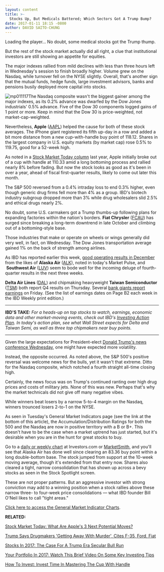 ```yaml
---
layout: content
title: >-
  Stocks Up, But Medicals Battered; Which Sectors Got A Trump Bump?
date: 2017-01-11 18:15 -0800
author: DAVID SAITO-CHUNG
---
```






Loading the player...
No doubt, some medical stocks got the Trump thump.


But the rest of the stock market actually did all right, a clue that institutional investors are still showing an appetite for equities.


The major indexes rallied from mild declines with less than three hours left in Wednesday's session to finish broadly higher. Volume grew on the Nasdaq, while turnover fell on the NYSE slightly. Overall, that's another sign that the mutual funds, hedge funds, large investment advisors, banks and pensions busily deployed more capital into stocks.


![mp011117](https://www.investors.com/wp-content/uploads/2017/01/MP011117-168x300.png)The Nasdaq composite wasn't the biggest gainer among the major indexes, as its 0.2% advance was dwarfed by the Dow Jones industrials' 0.5% advance. Five of the Dow 30 components logged gains of 1 point or more. Keep in mind that the Dow 30 is price-weighted, not market-cap-weighted.


Nevertheless, **Apple** ([AAPL](https://research.investors.com/quote.aspx?symbol=AAPL)) helped the cause for both of these stock averages. The iPhone giant registered its fifth up-day in a row and added a bit more distance from a new cup-with-handle buy point of 118.12. Shares in the largest company in U.S. equity markets (by market cap) rose 0.5% to 119.75, good for a 52-week high.


As noted in a [Stock Market Today column](https://www.investors.com/market-trend/stock-market-today/stocks-up-early-apple-stages-1st-breakout-in-more-than-1-year/) last year, Apple initially broke out of a cup with handle at 110.33 amid a long bottoming process and rallied nearly 8% before fading. But now the stock looks as good as it's been in over a year, ahead of fiscal first-quarter results, likely to come out later this month.


The S&P 500 reversed from a 0.4% intraday loss to end 0.3% higher, even though generic drug firms fell more than 4% as a group. IBD's biotech industry subgroup dropped more than 3% while drug wholesalers slid 2.5% and ethical drugs nearly 2%.


No doubt, some U.S. carmakers got a Trump thumbs-up following plans for expanding factories within the nation's borders. **Fiat Chrysler** ([FCAU](https://research.investors.com/quote.aspx?symbol=FCAU)) has surged since breaking a long-term downtrend in late October and climbing out of a bottoming-style base.


Those industries that make or operate on wheels or wings generally did very well, in fact, on Wednesday. The Dow Jones transportation average gained 1% on the back of strength among airlines.


As IBD has reported earlier this week, [good operating results in December](https://www.investors.com/news/american-improves-unit-revenue-view-doj-backs-off-collusion-case/) from the likes of **Alaska Air** ([ALK](https://research.investors.com/quote.aspx?symbol=ALK)), noted in today's Market Pulse, and  **Southwest Air** ([LUV](https://research.investors.com/quote.aspx?symbol=LUV)) seem to bode well for the incoming deluge of fourth-quarter results in the next three weeks.


**Delta Air Lines** ([DAL](https://research.investors.com/quote.aspx?symbol=DAL)) and chipmaking heavyweight **Taiwan Semiconductor** ([TSM](https://research.investors.com/quote.aspx?symbol=TSM)) both report Q4 results on Thursday. Several [bank giants report earnings](https://www.investors.com/news/what-to-expect-when-jpmorgan-bofa-and-wells-fargo-report-earnings/) on Friday. (See the list of earnings dates on Page B2 each week in the IBD Weekly print edition.)




---


**IBD'S TAKE:** *For a heads-up on top stocks to watch, earnings, economic data and other market-moving events, check out IBD's [Investing Action Plan](https://www.investors.com/research/investing-action-plan/delta-taiwan-semi-other-chip-stocks-top-investing-action-plan/). In today's action plan, see what Wall Street expects for Delta and Taiwan Semi, as well as three top chipmakers near buy points.*




---


Given the large expectations for President-elect [Donald Trump's news conference Wednesday](https://www.investors.com/market-trend/stock-market-today/stocks-wipe-away-losses-close-higher-drug-stocks-feel-trump-thump/), one might have expected more volatility.


Instead, the opposite occurred. As noted above, the S&P 500's positive reversal was welcome news for the bulls, yet it wasn't that extreme. Ditto for the Nasdaq composite, which notched a fourth straight all-time closing high.


Certainly, the news focus was on Trump's continued ranting over high drug prices and costs of military jets. None of this was new. Perhaps that's why the market technicals did not give off many negative vibes.


While winners beat losers by a narrow 5-to-4 margin on the Nasdaq, winners trounced losers 2-to-1 on the NYSE.


As seen in Tuesday's General Market Indicators page (see the link at the bottom of this article), the Accumulation/Distribution Ratings for both the 500 and the Nasdaq are now in positive territory with a B or B+. This doesn't have to be the case when a market uptrend has just started, but it's desirable when you are in the hunt for great stocks to buy.


Go to a [daily or weekly chart](http://research.investors.com/stock-charts/nasdaq-nasdaq-composite-0ndqc.htm?cht=pvc&type=DAILY) at Investors.com or [MarketSmith](http://shop.investors.com/offer/splashresponsive.aspx?id=mssharpen-fixed&src=A012BF2), and you'll see that Alaska Air has done well since clearing an 83.36 buy point within a long double-bottom base. The stock jumped from support at the 10-week moving average, though it's extended from that entry now. Shares also cleared a tight, narrow consolidation that has shown up across a bevy stocks as seen in the Stock Spotlight screen.


These are not proper patterns. But an aggressive investor with strong conviction may add to a winning position when a stock rallies above these narrow three- to four-week price consolidations — what IBD founder Bill O'Neil likes to call "tight areas."


[Click here to access the General Market Indicator Charts](https://www.investors.com/wp-content/uploads/2017/01/IBD1101152659GMI.pdf).


**RELATED:**


[Stock Market Today: What Are Apple's 3 Next Potential Moves?](https://www.investors.com/market-trend/stock-market-today/stocks-down-but-more-techs-move-up-should-apple-stay-on-your-watch-list/)


[Trump Says Drugmakers 'Getting Away With Murder', Cites F-35, Ford, Fiat](https://www.investors.com/news/trump-says-drugmakers-getting-away-with-murder-cites-f-35-ford-fiat/)


[Stocks In 2017: The Case For A Trump Era Secular Bull Run](https://www.investors.com/news/trump-win-stocks-rise-new-bull-market/)


[Your Portfolio In 2017: Watch This Brief Video On Some Key Investing Tips](https://www.investors.com/videos/ibds-top-stock-investing-tips-for-2017/)


[How To Invest: Invest Time In Mastering The Cup With Handle](https://www.investors.com/how-to-invest/investors-corner/the-basics-how-to-analyze-a-stocks-cup-with-handle/)


 


 




